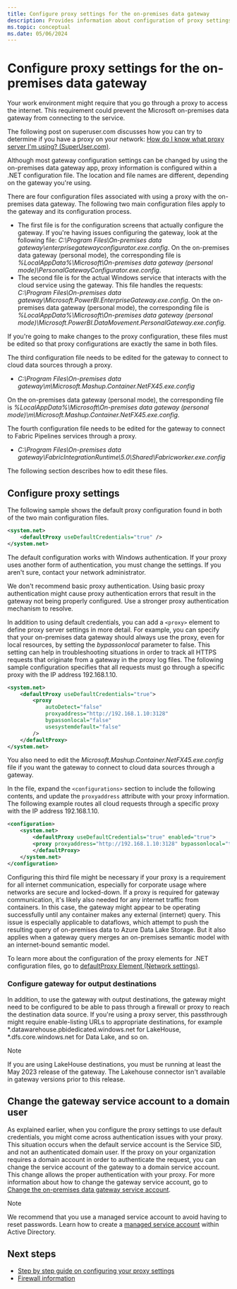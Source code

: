 ```yaml
---
title: Configure proxy settings for the on-premises data gateway
description: Provides information about configuration of proxy settings for the on-premises data gateway.
ms.topic: conceptual
ms.date: 05/06/2024
---
```

# Configure proxy settings for the on-premises data gateway

Your work environment might require that you go through a proxy to access the internet. This requirement could prevent the Microsoft on-premises data gateway from connecting to the service.

The following post on superuser.com discusses how you can try to determine if you have a proxy on your network:
[How do I know what proxy server I'm using? (SuperUser.com)](https://superuser.com/questions/346372/how-do-i-know-what-proxy-server-im-using).

Although most gateway configuration settings can be changed by using the on-premises data gateway app, proxy information is configured within a .NET configuration file. The location and file names are different, depending on the gateway you're using.

There are four configuration files associated with using a proxy with the on-premises data gateway. The following two main configuration files apply to the gateway and its configuration process.

* The first file is for the configuration screens that actually configure the gateway. If you're having issues configuring the gateway, look at the following file: _C:\Program Files\On-premises data gateway\enterprisegatewayconfigurator.exe.config_. On the on-premises data gateway (personal mode), the corresponding file is _%LocalAppData%\Microsoft\On-premises data gateway (personal mode)\PersonalGatewayConfigurator.exe.config_.
* The second file is for the actual Windows service that interacts with the cloud service using the gateway. This file handles the requests: _C:\Program Files\On-premises data gateway\Microsoft.PowerBI.EnterpriseGateway.exe.config_. On the on-premises data gateway (personal mode), the corresponding file is _%LocalAppData%\Microsoft\On-premises data gateway (personal mode)\Microsoft.PowerBI.DataMovement.PersonalGateway.exe.config_.

If you're going to make changes to the proxy configuration, these files must be edited so that proxy configurations are exactly the same in both files.

The third configuration file needs to be edited for the gateway to connect to cloud data sources through a proxy.

* _C:\Program Files\On-premises data gateway\m\Microsoft.Mashup.Container.NetFX45.exe.config_

On the on-premises data gateway (personal mode), the corresponding file is _%LocalAppData%\Microsoft\On-premises data gateway (personal mode)\m\Microsoft.Mashup.Container.NetFX45.exe.config_.

The fourth configuration file needs to be edited for the gateway to connect to Fabric Pipelines services through a proxy.

* _C:\Program Files\On-premises data gateway\FabricIntegrationRuntime\5.0\Shared\Fabricworker.exe.config_

The following section describes how to edit these files.

## Configure proxy settings

The following sample shows the default proxy configuration found in both of the two main configuration files.

```xml
<system.net>
    <defaultProxy useDefaultCredentials="true" />
</system.net>
```

The default configuration works with Windows authentication. If your proxy uses another form of authentication, you must change the settings. If you aren't sure, contact your network administrator.

We don't recommend basic proxy authentication. Using basic proxy authentication might cause proxy authentication errors that result in the gateway not being properly configured. Use a stronger proxy authentication mechanism to resolve.

In addition to using default credentials, you can add a `<proxy>` element to define proxy server settings in more detail. For example, you can specify that your on-premises data gateway should always use the proxy, even for local resources, by setting the *bypassonlocal* parameter to false. This setting can help in troubleshooting situations in order to track all HTTPS requests that originate from a gateway in the proxy log files. The following sample configuration specifies that all requests must go through a specific proxy with the IP address 192.168.1.10.

```xml
<system.net>
    <defaultProxy useDefaultCredentials="true">
        <proxy  
            autoDetect="false"  
            proxyaddress="http://192.168.1.10:3128"  
            bypassonlocal="false"  
            usesystemdefault="false"
        />  
    </defaultProxy>
</system.net>
```

You also need to edit the _Microsoft.Mashup.Container.NetFX45.exe.config_ file if you want the gateway to connect to cloud data sources through a gateway.

In the file, expand the `<configurations>` section to include the following contents, and update the `proxyaddress` attribute with your proxy information. The following example routes all cloud requests through a specific proxy with the IP address 192.168.1.10.

```xml
<configuration>
    <system.net>
        <defaultProxy useDefaultCredentials="true" enabled="true">
        <proxy proxyaddress="http://192.168.1.10:3128" bypassonlocal="true" />
        </defaultProxy>
    </system.net>
</configuration>
```

Configuring this third file might be necessary if your proxy is a requirement for all internet communication, especially for corporate usage where networks are secure and locked-down. If a proxy is required for gateway communication, it's likely also needed for any internet traffic from containers. In this case, the gateway might appear to be operating successfully until any container makes any external (internet) query. This issue is especially applicable to dataflows, which attempt to push the resulting query of on-premises data to Azure Data Lake Storage. But it also applies when a gateway query merges an on-premises semantic model with an internet-bound semantic model.

To learn more about the configuration of the proxy elements for .NET configuration files, go to [defaultProxy Element (Network settings)](/dotnet/framework/configure-apps/file-schema/network/defaultproxy-element-network-settings).

### Configure gateway for output destinations

In addition, to use the gateway with output destinations, the gateway might need to be configured to be able to pass through a firewall or proxy to reach the destination data source. If you're using a proxy server, this passthrough might require enable-listing URLs to appropriate destinations, for example \*.datawarehouse.pbidedicated.windows.net for LakeHouse, \*.dfs.core.windows.net for Data Lake, and so on.

> [!NOTE]
> If you are using LakeHouse destinations, you must be running at least the May 2023 release of the gateway. The Lakehouse connector isn't available in gateway versions prior to this release.

## Change the gateway service account to a domain user

As explained earlier, when you configure the proxy settings to use default credentials, you might come across authentication issues with your proxy. This situation occurs when the default service account is the Service SID, and not an authenticated domain user.
If the proxy on your organization requires a domain account in order to authenticate the request, you can change the service account of the gateway to a domain service account. This change allows the proper authentication with your proxy.
For more information about how to change the gateway service account, go to [Change the on-premises data gateway service account](service-gateway-service-account.md).

> [!NOTE]
> We recommend that you use a managed service account to avoid having to reset passwords. Learn how to create a [managed service account](/previous-versions/windows/it-pro/windows-server-2008-R2-and-2008/dd548356(v=ws.10)) within Active Directory.
>

## Next steps

* [Step by step guide on configuring your proxy settings](service-gateway-proxy-setup-guide.md)
* [Firewall information](service-gateway-tshoot.md#firewall-or-proxy)  

